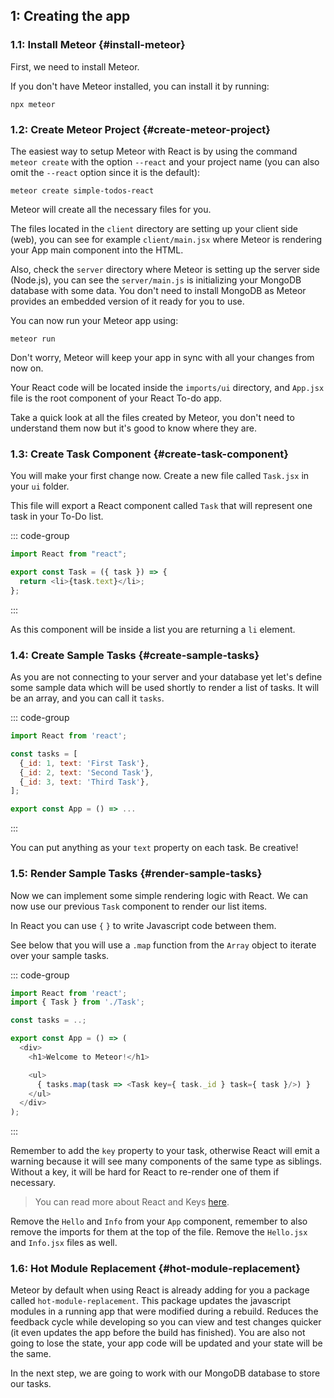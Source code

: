## 1: Creating the app

### 1.1: Install Meteor {#install-meteor}

First, we need to install Meteor.

If you don't have Meteor installed, you can install it by running:

```shell
npx meteor
```

### 1.2: Create Meteor Project {#create-meteor-project}

The easiest way to setup Meteor with React is by using the command `meteor create` with the option `--react` and your project name (you can also omit the `--react` option since it is the default):

```shell
meteor create simple-todos-react
```

Meteor will create all the necessary files for you.

The files located in the `client` directory are setting up your client side (web), you can see for example `client/main.jsx` where Meteor is rendering your App main component into the HTML.

Also, check the `server` directory where Meteor is setting up the server side (Node.js), you can see the `server/main.js` is initializing your MongoDB database with some data. You don't need to install MongoDB as Meteor provides an embedded version of it ready for you to use.

You can now run your Meteor app using:

```shell
meteor run
```

Don't worry, Meteor will keep your app in sync with all your changes from now on.

Your React code will be located inside the `imports/ui` directory, and `App.jsx` file is the root component of your React To-do app.

Take a quick look at all the files created by Meteor, you don't need to understand them now but it's good to know where they are.

### 1.3: Create Task Component {#create-task-component}

You will make your first change now. Create a new file called `Task.jsx` in your `ui` folder.

This file will export a React component called `Task` that will represent one task in your To-Do list.

::: code-group

```js [imports/ui/Task.jsx]
import React from "react";

export const Task = ({ task }) => {
  return <li>{task.text}</li>;
};
```

:::

As this component will be inside a list you are returning a `li` element.

### 1.4: Create Sample Tasks {#create-sample-tasks}

As you are not connecting to your server and your database yet let's define some sample data which will be used shortly to render a list of tasks. It will be an array, and you can call it `tasks`.

::: code-group

```js [imports/ui/App.jsx]
import React from 'react';

const tasks = [
  {_id: 1, text: 'First Task'},
  {_id: 2, text: 'Second Task'},
  {_id: 3, text: 'Third Task'},
];

export const App = () => ...
```

:::

You can put anything as your `text` property on each task. Be creative!

### 1.5: Render Sample Tasks {#render-sample-tasks}

Now we can implement some simple rendering logic with React. We can now use our previous `Task` component to render our list items.

In React you can use `{` `}` to write Javascript code between them.

See below that you will use a `.map` function from the `Array` object to iterate over your sample tasks.

::: code-group

```js [imports/ui/App.jsx]
import React from 'react';
import { Task } from './Task';

const tasks = ..;

export const App = () => (
  <div>
    <h1>Welcome to Meteor!</h1>

    <ul>
      { tasks.map(task => <Task key={ task._id } task={ task }/>) }
    </ul>
  </div>
);
```

:::

Remember to add the `key` property to your task, otherwise React will emit a warning because it will see many components of the same type as siblings. Without a key, it will be hard for React to re-render one of them if necessary.

> You can read more about React and Keys [here](https://reactjs.org/docs/lists-and-keys.html#keys).

Remove the `Hello` and `Info` from your `App` component, remember to also remove the imports for them at the top of the file. Remove the `Hello.jsx` and `Info.jsx` files as well.

### 1.6: Hot Module Replacement {#hot-module-replacement}

Meteor by default when using React is already adding for you a package called `hot-module-replacement`. This package updates the javascript modules in a running app that were modified during a rebuild. Reduces the feedback cycle while developing so you can view and test changes quicker (it even updates the app before the build has finished). You are also not going to lose the state, your app code will be updated and your state will be the same.

In the next step, we are going to work with our MongoDB database to store our tasks.
